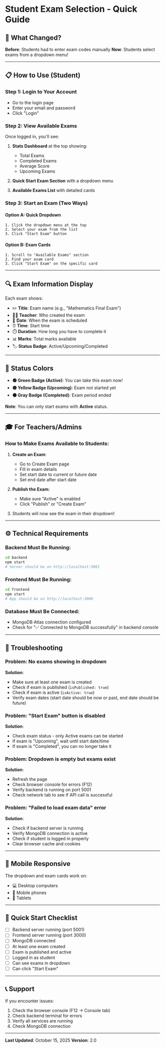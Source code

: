 # Student Exam Selection - Quick Guide

## 🎯 What Changed?

**Before**: Students had to enter exam codes manually
**Now**: Students select exams from a dropdown menu!

---

## 📋 How to Use (Student)

### Step 1: Login to Your Account
- Go to the login page
- Enter your email and password
- Click "Login"

### Step 2: View Available Exams
Once logged in, you'll see:

1. **Stats Dashboard** at the top showing:
   - Total Exams
   - Completed Exams
   - Average Score
   - Upcoming Exams

2. **Quick Start Exam Section** with a dropdown menu

3. **Available Exams List** with detailed cards

### Step 3: Start an Exam (Two Ways)

#### Option A: Quick Dropdown
```
1. Click the dropdown menu at the top
2. Select your exam from the list
3. Click "Start Exam" button
```

#### Option B: Exam Cards
```
1. Scroll to "Available Exams" section
2. Find your exam card
3. Click "Start Exam" on the specific card
```

---

## 🔍 Exam Information Display

Each exam shows:
- ✏️ **Title**: Exam name (e.g., "Mathematics Final Exam")
- 👨‍🏫 **Teacher**: Who created the exam
- 📅 **Date**: When the exam is scheduled
- ⏰ **Time**: Start time
- ⏱️ **Duration**: How long you have to complete it
- 📊 **Marks**: Total marks available
- 🏷️ **Status Badge**: Active/Upcoming/Completed

---

## 🎨 Status Colors

- **🟢 Green Badge (Active)**: You can take this exam now!
- **🟡 Yellow Badge (Upcoming)**: Exam not started yet
- **⚫ Gray Badge (Completed)**: Exam period ended

**Note**: You can only start exams with **Active** status.

---

## 🎓 For Teachers/Admins

### How to Make Exams Available to Students:

1. **Create an Exam**:
   - Go to Create Exam page
   - Fill in exam details
   - Set start date to current or future date
   - Set end date after start date

2. **Publish the Exam**:
   - Make sure "Active" is enabled
   - Click "Publish" or "Create Exam"

3. Students will now see the exam in their dropdown!

---

## ⚙️ Technical Requirements

### Backend Must Be Running:
```bash
cd backend
npm start
# Server should be on http://localhost:5001
```

### Frontend Must Be Running:
```bash
cd frontend
npm start
# App should be on http://localhost:3000
```

### Database Must Be Connected:
- MongoDB Atlas connection configured
- Check for "✅ Connected to MongoDB successfully" in backend console

---

## 🐛 Troubleshooting

### Problem: No exams showing in dropdown
**Solution**:
- Make sure at least one exam is created
- Check if exam is published (`isPublished: true`)
- Check if exam is active (`isActive: true`)
- Verify exam dates (start date should be now or past, end date should be future)

### Problem: "Start Exam" button is disabled
**Solution**:
- Check exam status - only Active exams can be started
- If exam is "Upcoming", wait until start date/time
- If exam is "Completed", you can no longer take it

### Problem: Dropdown is empty but exams exist
**Solution**:
- Refresh the page
- Check browser console for errors (F12)
- Verify backend is running on port 5001
- Check network tab to see if API call is successful

### Problem: "Failed to load exam data" error
**Solution**:
- Check if backend server is running
- Verify MongoDB connection is active
- Check if student is logged in properly
- Clear browser cache and cookies

---

## 📱 Mobile Responsive

The dropdown and exam cards work on:
- 💻 Desktop computers
- 📱 Mobile phones
- 📱 Tablets

---

## 🚀 Quick Start Checklist

- [ ] Backend server running (port 5001)
- [ ] Frontend server running (port 3000)
- [ ] MongoDB connected
- [ ] At least one exam created
- [ ] Exam is published and active
- [ ] Logged in as student
- [ ] Can see exams in dropdown
- [ ] Can click "Start Exam"

---

## 📞 Support

If you encounter issues:
1. Check the browser console (F12 → Console tab)
2. Check backend terminal for errors
3. Verify all services are running
4. Check MongoDB connection

---

**Last Updated**: October 15, 2025
**Version**: 2.0
